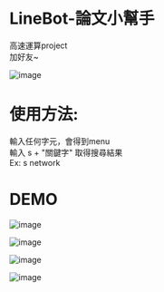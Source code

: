 # LineBot-論文小幫手
高速運算project\
加好友~

![image](https://github.com/shengchichi/LineBot/blob/master/qrcode.png)
# 使用方法:
  輸入任何字元，會得到menu\
  輸入 s + "關鍵字" 取得搜尋結果\
  Ex: s network
  
# DEMO 
![image](https://github.com/shengchichi/LineBot/blob/master/IMG_0992.PNG)

![image](https://github.com/shengchichi/LineBot/blob/master/IMG_0995.PNG)

![image](https://github.com/shengchichi/LineBot/blob/master/IMG_0993.PNG)

![image](https://github.com/shengchichi/LineBot/blob/master/IMG_0994.PNG)
